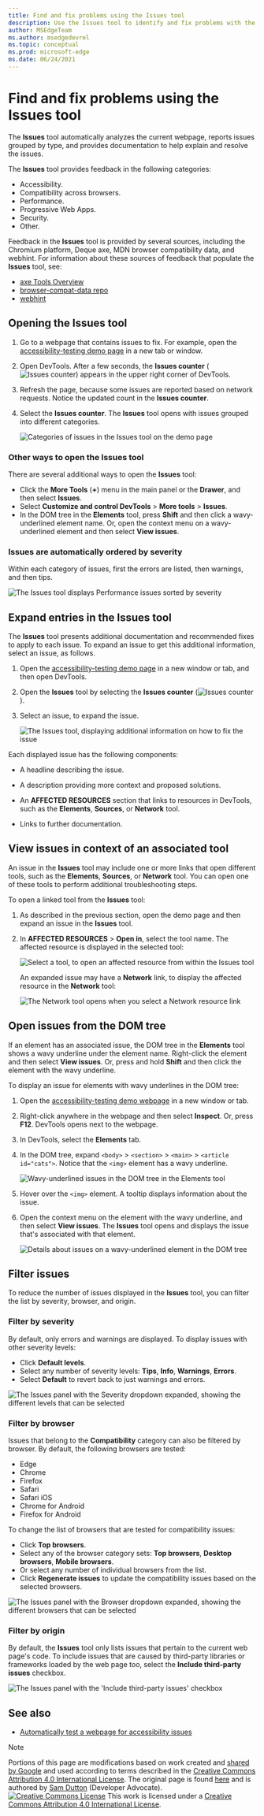 ```yaml
---
title: Find and fix problems using the Issues tool
description: Use the Issues tool to identify and fix problems with the current webpage.
author: MSEdgeTeam
ms.author: msedgedevrel
ms.topic: conceptual
ms.prod: microsoft-edge
ms.date: 06/24/2021
---
```

<!-- Copyright Sam Dutton

   Licensed under the Apache License, Version 2.0 (the "License");
   you may not use this file except in compliance with the License.
   You may obtain a copy of the License at

       https://www.apache.org/licenses/LICENSE-2.0

   Unless required by applicable law or agreed to in writing, software
   distributed under the License is distributed on an "AS IS" BASIS,
   WITHOUT WARRANTIES OR CONDITIONS OF ANY KIND, either express or implied.
   See the License for the specific language governing permissions and
   limitations under the License.  -->
# Find and fix problems using the Issues tool

The **Issues** tool automatically analyzes the current webpage, reports issues grouped by type, and provides documentation to help explain and resolve the issues.

The **Issues** tool provides feedback in the following categories:
*  Accessibility.
*  Compatibility across browsers.
*  Performance.
*  Progressive Web Apps.
*  Security.
*  Other.

Feedback in the **Issues** tool is provided by several sources, including the Chromium platform, Deque axe, MDN browser compatibility data, and webhint.  For information about these sources of feedback that populate the **Issues** tool, see:
*  [axe Tools Overview](https://www.deque.com/axe)
*  [browser-compat-data repo](https://github.com/mdn/browser-compat-data)
*  [webhint](https://webhint.io)


<!-- ====================================================================== -->
## Opening the Issues tool

1. Go to a webpage that contains issues to fix.  For example, open the [accessibility-testing demo page](https://microsoftedge.github.io/Demos/devtools-a11y-testing/) in a new tab or window.

1. Open DevTools.  After a few seconds, the **Issues counter** (![Issues counter](../media/issues-counter-icon.png)) appears in the upper right corner of DevTools.

1. Refresh the page, because some issues are reported based on network requests.  Notice the updated count in the **Issues counter**.

1. Select the **Issues counter**.  The **Issues** tool opens with issues grouped into different categories.

   ![Categories of issues in the Issues tool on the demo page](media/categories.png)


### Other ways to open the Issues tool

There are several additional ways to open the **Issues** tool:
*  Click the **More Tools** (**+**) menu in the main panel or the **Drawer**, and then select **Issues**.
*  Select **Customize and control DevTools** > **More tools** > **Issues**.
*  In the DOM tree in the **Elements** tool, press **Shift** and then click a wavy-underlined element name.  Or, open the context menu on a wavy-underlined element and then select **View issues**.


### Issues are automatically ordered by severity

Within each category of issues, first the errors are listed, then warnings, and then tips.

![The Issues tool displays Performance issues sorted by severity](media/ordered-by-severity.png)


<!-- ====================================================================== -->
## Expand entries in the Issues tool

The **Issues** tool presents additional documentation and recommended fixes to apply to each issue.  To expand an issue to get this additional information, select an issue, as follows.

1. Open the [accessibility-testing demo page](https://microsoftedge.github.io/Demos/devtools-a11y-testing/) in a new window or tab, and then open DevTools.

1. Open the **Issues** tool by selecting the **Issues counter** (![Issues counter](../media/issues-counter-icon.png)).

1. Select an issue, to expand the issue.

   ![The Issues tool, displaying additional information on how to fix the issue](media/initial-view-accessibility-page.png)

Each displayed issue has the following components:

*  A headline describing the issue.

*  A description providing more context and proposed solutions.

*  An **AFFECTED RESOURCES** section that links to resources in DevTools, such as the **Elements**, **Sources**, or **Network** tool.

*  Links to further documentation.


<!-- ====================================================================== -->
## View issues in context of an associated tool

An issue in the **Issues** tool may include one or more links that open different tools, such as the **Elements**, **Sources**, or **Network** tool. You can open one of these tools to perform additional troubleshooting steps.

To open a linked tool from the **Issues** tool:

1. As described in the previous section, open the demo page and then expand an issue in the **Issues** tool.

1. In **AFFECTED RESOURCES** > **Open in**, select the tool name.  The affected resource is displayed in the selected tool:

   ![Select a tool, to open an affected resource from within the Issues tool](media/affected-resource-opens-elements-tool.png)

    An expanded issue may have a **Network** link, to display the affected resource in the **Network** tool:

   ![The Network tool opens when you select a Network resource link](media/view-issue-in-network.png)


<!-- ====================================================================== -->
## Open issues from the DOM tree

If an element has an associated issue, the DOM tree in the **Elements** tool shows a wavy underline under the element name.  Right-click the element and then select **View issues**.  Or, press and hold **Shift** and then click the element with the wavy underline.

To display an issue for elements with wavy underlines in the DOM tree:

1. Open the [accessibility-testing demo webpage](https://microsoftedge.github.io/Demos/devtools-a11y-testing/) in a new window or tab.

1. Right-click anywhere in the webpage and then select **Inspect**.  Or, press **F12**.  DevTools opens next to the webpage.

1. In DevTools, select the **Elements** tab.

1. In the DOM tree, expand `<body>` > `<section>` > `<main>` > `<article id="cats">`.  Notice that the `<img>` element has a wavy underline.

   ![Wavy-underlined issues in the DOM tree in the Elements tool](media/wavy-underlines-dom-tree.png)

1. Hover over the `<img>` element.  A tooltip displays information about the issue.

1. Open the context menu on the element with the wavy underline, and then select **View issues**.  The **Issues** tool opens and displays the issue that's associated with that element.

   ![Details about issues on a wavy-underlined element in the DOM tree](media/opened-from-dom-tree-wavy-underline.png)


<!-- ====================================================================== -->
## Filter issues

To reduce the number of issues displayed in the **Issues** tool, you can filter the list by severity, browser, and origin.

### Filter by severity

By default, only errors and warnings are displayed. To display issues with other severity levels:

* Click **Default levels**.
* Select any number of severity levels: **Tips**, **Info**, **Warnings**, **Errors**.
* Select **Default** to revert back to just warnings and errors.

![The Issues panel with the Severity dropdown expanded, showing the different levels that can be selected](media/severity-filter.png)

### Filter by browser

Issues that belong to the **Compatibility** category can also be filtered by browser. By default, the following browsers are tested:

* Edge
* Chrome
* Firefox
* Safari
* Safari iOS
* Chrome for Android
* Firefox for Android

To change the list of browsers that are tested for compatibility issues:

* Click **Top browsers**.
* Select any of the browser category sets: **Top browsers**, **Desktop browsers**, **Mobile browsers**.
* Or select any number of individual browsers from the list.
* Click **Regenerate issues** to update the compatibility issues based on the selected browsers.

![The Issues panel with the Browser dropdown expanded, showing the different browsers that can be selected](media/browser-filter.png)

### Filter by origin

By default, the **Issues** tool only lists issues that pertain to the current web page's code. To include issues that are caused by third-party libraries or frameworks loaded by the web page too, select the **Include third-party issues** checkbox.

![The Issues panel with the 'Include third-party issues' checkbox](media/third-party-checkbox.png)


<!-- ====================================================================== -->
## See also

*  [Automatically test a webpage for accessibility issues](../accessibility/test-issues-tool.md)


<!-- ====================================================================== -->
> [!NOTE]
> Portions of this page are modifications based on work created and [shared by Google](https://developers.google.com/terms/site-policies) and used according to terms described in the [Creative Commons Attribution 4.0 International License](https://creativecommons.org/licenses/by/4.0).
> The original page is found [here](https://developer.chrome.com/docs/devtools/issues/) and is authored by [Sam Dutton](https://developers.google.com/web/resources/contributors#sam-dutton) (Developer Advocate).
[![Creative Commons License](../../media/cc-logo/88x31.png)](https://creativecommons.org/licenses/by/4.0)
This work is licensed under a [Creative Commons Attribution 4.0 International License](https://creativecommons.org/licenses/by/4.0).
